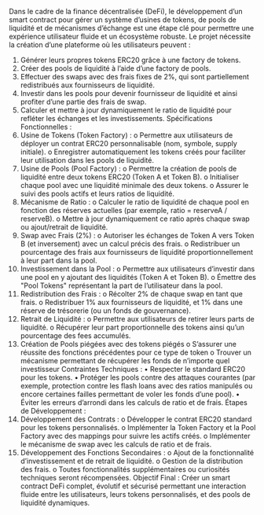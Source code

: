 Dans le cadre de la finance décentralisée (DeFi), le développement d’un smart contract
pour gérer un système d’usines de tokens, de pools de liquidité et de mécanismes
d’échange est une étape clé pour permettre une expérience utilisateur fluide et un
écosystème robuste.
Le projet nécessite la création d’une plateforme où les utilisateurs peuvent :

1. Générer leurs propres tokens ERC20 grâce à une factory de tokens.
2. Créer des pools de liquidité à l’aide d’une factory de pools.
3. Effectuer des swaps avec des frais fixes de 2%, qui sont partiellement
   redistribués aux fournisseurs de liquidité.
4. Investir dans les pools pour devenir fournisseur de liquidité et ainsi profiter d’une
   partie des frais de swap.
5. Calculer et mettre à jour dynamiquement le ratio de liquidité pour refléter les
   échanges et les investissements.
   Spécifications Fonctionnelles :
6. Usine de Tokens (Token Factory) :
   o Permettre aux utilisateurs de déployer un contrat ERC20 personnalisable
   (nom, symbole, supply initiale).
   o Enregistrer automatiquement les tokens créés pour faciliter leur
   utilisation dans les pools de liquidité.
7. Usine de Pools (Pool Factory) :
   o Permettre la création de pools de liquidité entre deux tokens ERC20
   (Token A et Token B).
   o Initialiser chaque pool avec une liquidité minimale des deux tokens.
   o Assurer le suivi des pools actifs et leurs ratios de liquidité.
8. Mécanisme de Ratio :
   o Calculer le ratio de liquidité de chaque pool en fonction des réserves
   actuelles (par exemple, ratio = reserveA / reserveB).
   o Mettre à jour dynamiquement ce ratio après chaque swap ou ajout/retrait
   de liquidité.
9. Swap avec Frais (2%) :
   o Autoriser les échanges de Token A vers Token B (et inversement) avec un
   calcul précis des frais.
   o Redistribuer un pourcentage des frais aux fournisseurs de liquidité
   proportionnellement à leur part dans la pool.
10. Investissement dans la Pool :
    o Permettre aux utilisateurs d’investir dans une pool en y ajoutant des
    liquidités (Token A et Token B).
    o Émettre des "Pool Tokens" représentant la part de l’utilisateur dans la
    pool.
11. Redistribution des Frais :
    o Récolter 2% de chaque swap en tant que frais.
    o Redistribuer 1% aux fournisseurs de liquidité, et 1% dans une réserve de
    trésorerie (ou un fonds de gouvernance).
12. Retrait de Liquidité :
    o Permettre aux utilisateurs de retirer leurs parts de liquidité.
    o Récupérer leur part proportionnelle des tokens ainsi qu’un pourcentage
    des fees accumulés.
13. Création de Pools piégées avec des tokens piégés
    o S’assurer une réussite des fonctions précédentes pour ce type de token
    o Trouver un mécanisme permettant de récupérer les fonds de n’importe
    quel investisseur
    Contraintes Techniques :
    • Respecter le standard ERC20 pour les tokens.
    • Protéger les pools contre des attaques courantes (par exemple, protection contre
    les flash loans avec des ratios manipulés ou encore certaines failles permettant
    de voler les fonds d’une pool).
    • Éviter les erreurs d’arrondi dans les calculs de ratio et de frais.
    Étapes de Développement :
14. Développement des Contrats :
    o Développer le contrat ERC20 standard pour les tokens personnalisés.
    o Implémenter la Token Factory et la Pool Factory avec des mappings pour
    suivre les actifs créés.
    o Implémenter le mécanisme de swap avec les calculs de ratio et de frais.
15. Développement des Fonctions Secondaires :
    o Ajout de la fonctionnalité d’investissement et de retrait de liquidité.
    o Gestion de la distribution des frais.
    o Toutes fonctionnalités supplémentaires ou curiosités techniques seront
    récompensées.
    Objectif Final :
    Créer un smart contract DeFi complet, évolutif et sécurisé permettant une interaction
    fluide entre les utilisateurs, leurs tokens personnalisés, et des pools de liquidité
    dynamiques.
